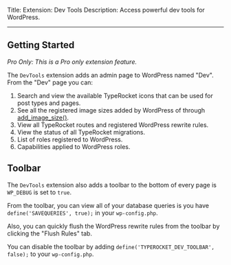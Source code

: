 Title: Extension: Dev Tools
Description: Access powerful dev tools for WordPress.

---

## Getting Started

*Pro Only: This is a Pro only extension feature.*

The `DevTools` extension adds an admin page to WordPress named "Dev". From the "Dev" page you can:

1. Search and view the available TypeRocket icons that can be used for post types and pages.
2. See all the registered image sizes added by WordPress of through [add_image_size()](https://developer.wordpress.org/reference/functions/add_image_size/).
3. View all TypeRocket routes and registered WordPress rewrite rules.
4. View the status of all TypeRocket migrations.
5. List of roles registered to WordPress.
6. Capabilities applied to WordPress roles.

## Toolbar

The `DevTools` extension also adds a toolbar to the bottom of every page is `WP_DEBUG` is set to `true`.

From the toolbar, you can view all of your database queries is you have `define('SAVEQUERIES', true);` in your `wp-config.php`.

Also, you can quickly flush the WordPress rewrite rules from the toolbar by clicking the "Flush Rules" tab.

You can disable the toolbar by adding `define('TYPEROCKET_DEV_TOOLBAR', false);` to your `wp-config.php`.